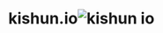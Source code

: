 # kishun.io![kishun io](https://user-images.githubusercontent.com/11032326/229324791-d4cf8fa8-3ce7-4c95-b547-dc2955acdb9c.svg)

